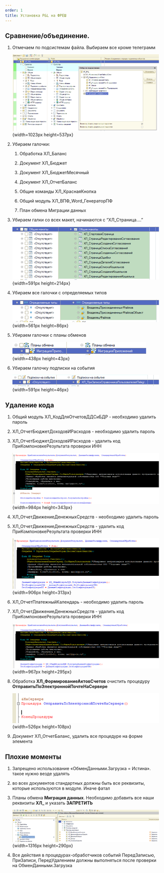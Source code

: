 ```yaml
---
order: 1
title: Установка P&L на ФРЕШ
---
```


## Сравнение/объединение.

1. Отмечаем по подсистемам файла. Выбираем все кроме телеграмм

   ![](./ustanovka-p-l-na-fresh.png){width=1023px height=537px}

2. Убираем галочки:

   1. Обработка ХЛ\_Баланс

   2. Документ ХЛ\_Бюджет

   3. Документ ХЛ\_БюджетМесячный

   4. Документ ХЛ\_ОтчетБаланс

   5. Общие команды ХЛ\_КраснаяКнопка

   6. Общий модуль ХЛ\_ВПФ\_Word\_ГенераторПФ

   7. План обмена Миграции данных

3. Убираем галки со всех макет, начинаются с “ХЛ\_Страница….”

   ![](./ustanovka-p-l-na-fresh-2.png){width=591px height=214px}

4. Убираем все галочки с определяемых типов

   ![](./ustanovka-p-l-na-fresh-3.png){width=561px height=86px}

5. Убираем галочки с планы обменов

   ![](./ustanovka-p-l-na-fresh-4.png){width=438px height=43px}

6. Убираем галочку подписки на события

   ![](./ustanovka-p-l-na-fresh-5.png){width=591px height=46px}



## Удаление кода

1. Общий модуль ХЛ\_КодДляОтчетовДДСиБДР - необходимо удалить пароль

2. ХЛ\_ОтчетБюджетДоходовИРасходов - необходимо удалить пароль

3. ХЛ\_ОтчетБюджетДоходовИРасходов - удалить код ПриКомпоновкеРезультата проверки ИНН

   ![](./ustanovka-p-l-na-fresh-6.png){width=984px height=343px}

4. ХЛ\_ОтчетДвижениеДенежныхСредств - необходимо удалить пароль

5. ХЛ\_ОтчетДвижениеДенежныхСредств - удалить код ПриКомпоновкеРезультата проверки ИНН

   ![](./ustanovka-p-l-na-fresh-7.png){width=906px height=313px}

6. ХЛ\_ОтчетПлатежныйКалендарь - необходимо удалить пароль

7. ХЛ\_ОтчетДвижениеДенежныхСредств - удалить код ПриКомпоновкеРезультата проверки ИНН

   ![](./ustanovka-p-l-na-fresh-8.png){width=967px height=295px}

8. Обработка 	**ХЛ\_ФормированиеАктовСчетов** очистить процедуру **ОтправитьПоЭлектроннойПочтеНаСервере**

   ![](./ustanovka-p-l-na-fresh-9.png){width=526px height=108px}

9. Документ ХЛ\_ОтчетБаланс, удалить все процедуре на форме элемента





## Плохие моменты

1. Запрещено использование «ОбменДанными.Загрузка = Истина». такое нужно везде удалять

2. во всех документов стандартных должны быть все реквизиты, которые используются в модуле. Иначе фатал

3. Планы обмена **Миграция данных**. Необходимо добавить все наши реквизиты **ХЛ\_** и указать **ЗАПРЕТИТЬ**

   ![](./ustanovka-p-l-na-fresh-10.png){width=1316px height=290px}

4. Все действия в процедурах-обработчиков событий ПередЗаписью, ПриЗаписи, ПередУдалением должны выполняться после проверки на ОбменДанными.Загрузка